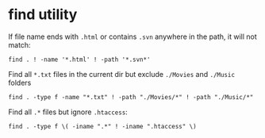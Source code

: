 find utility
============

If file name ends with `.html` or contains `.svn` anywhere in the path, it will not match:

    find . ! -name '*.html' ! -path '*.svn*' 

Find all `*.txt` files in the current dir but exclude `./Movies` and `./Music` folders 
    
    find . -type f -name "*.txt" ! -path "./Movies/*" ! -path "./Music/*"

Find all `.*` files but ignore `.htaccess`:

    find . -type f \( -iname ".*" ! -iname ".htaccess" \)


